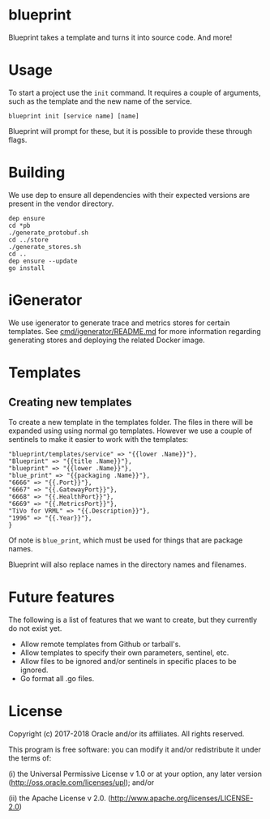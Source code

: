 # blueprint

Blueprint takes a template and turns it into source code. And more!

# Usage

To start a project use the `init` command. It requires a couple of arguments,
such as the template and the new name of the service.

```
blueprint init [service name] [name]
```

Blueprint will prompt for these, but it is possible to provide these through
flags.

# Building

We use dep to ensure all dependencies with their expected versions are
present in the vendor directory.

```
dep ensure
cd *pb
./generate_protobuf.sh
cd ../store
./generate_stores.sh
cd ..
dep ensure --update
go install
```

# iGenerator

We use igenerator to generate trace and metrics stores for certain templates.
See [cmd/igenerator/README.md](cmd/igenerator/README.md) for more information
regarding generating stores and deploying the related Docker image.

# Templates

## Creating new templates

To create a new template in the templates folder. The files in there
will be expanded using using normal go templates. However we use a couple of
sentinels to make it easier to work with the templates:

```
"blueprint/templates/service" => "{{lower .Name}}"},
"Blueprint" => "{{title .Name}}"},
"blueprint" => "{{lower .Name}}"},
"blue_print" => "{{packaging .Name}}"},
"6666" => "{{.Port}}"},
"6667" => "{{.GatewayPort}}"},
"6668" => "{{.HealthPort}}"},
"6669" => "{{.MetricsPort}}"},
"TiVo for VRML" => "{{.Description}}"},
"1996" => "{{.Year}}"},
}
```

Of note is `blue_print`, which must be used for things that are package names.

Blueprint will also replace names in the directory names and filenames.

# Future features

The following is a list of features that we want to create, but they currently
do not exist yet.

- Allow remote templates from Github or tarball's.
- Allow templates to specify their own parameters, sentinel, etc.
- Allow files to be ignored and/or sentinels in specific places to be ignored.
- Go format all .go files.

# License

Copyright (c) 2017-2018 Oracle and/or its affiliates.  All rights reserved.

This program is free software: you can modify it and/or redistribute it under
the terms of:

(i)  the Universal Permissive License v 1.0 or at your option, any
     later version (<http://oss.oracle.com/licenses/upl>); and/or

(ii) the Apache License v 2.0. (<http://www.apache.org/licenses/LICENSE-2.0>)
